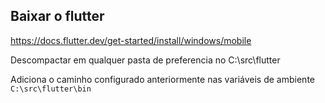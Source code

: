 

## Baixar o flutter
https://docs.flutter.dev/get-started/install/windows/mobile

Descompactar em qualquer pasta de preferencia no C:\src\flutter

Adiciona o caminho configurado anteriormente nas variáveis de ambiente `C:\src\flutter\bin`
